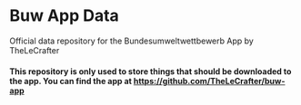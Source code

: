 # Buw App Data
Official data repository for the Bundesumweltwettbewerb App by TheLeCrafter

#### This repository is only used to store things that should be downloaded to the app. You can find the app at https://github.com/TheLeCrafter/buw-app
